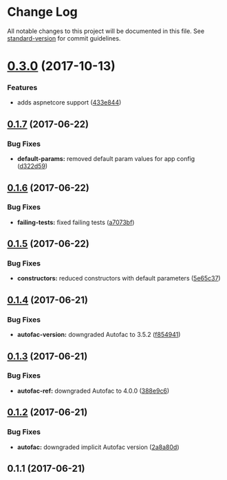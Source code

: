 # Change Log

All notable changes to this project will be documented in this file. See [standard-version](https://github.com/conventional-changelog/standard-version) for commit guidelines.

<a name="0.3.0"></a>
# [0.3.0](https://github.com/devdigital/AutofacSettings/compare/v0.1.7...v0.3.0) (2017-10-13)


### Features

* adds aspnetcore support ([433e844](https://github.com/devdigital/AutofacSettings/commit/433e844))



<a name="0.1.7"></a>
## [0.1.7](https://github.com/devdigital/AutofacSettings/compare/v0.1.6...v0.1.7) (2017-06-22)


### Bug Fixes

* **default-params:** removed default param values for app config ([d322d59](https://github.com/devdigital/AutofacSettings/commit/d322d59))



<a name="0.1.6"></a>
## [0.1.6](https://github.com/devdigital/AutofacSettings/compare/v0.1.5...v0.1.6) (2017-06-22)


### Bug Fixes

* **failing-tests:** fixed failing tests ([a7073bf](https://github.com/devdigital/AutofacSettings/commit/a7073bf))



<a name="0.1.5"></a>
## [0.1.5](https://github.com/devdigital/AutofacSettings/compare/v0.1.4...v0.1.5) (2017-06-22)


### Bug Fixes

* **constructors:** reduced constructors with default parameters ([5e65c37](https://github.com/devdigital/AutofacSettings/commit/5e65c37))



<a name="0.1.4"></a>
## [0.1.4](https://github.com/devdigital/AutofacSettings/compare/v0.1.3...v0.1.4) (2017-06-21)


### Bug Fixes

* **autofac-version:** downgraded Autofac to 3.5.2 ([f854941](https://github.com/devdigital/AutofacSettings/commit/f854941))



<a name="0.1.3"></a>
## [0.1.3](https://github.com/devdigital/AutofacSettings/compare/v0.1.2...v0.1.3) (2017-06-21)


### Bug Fixes

* **autofac-ref:** downgraded Autofac to 4.0.0 ([388e9c6](https://github.com/devdigital/AutofacSettings/commit/388e9c6))



<a name="0.1.2"></a>
## [0.1.2](https://github.com/devdigital/AutofacSettings/compare/v0.1.1...v0.1.2) (2017-06-21)


### Bug Fixes

* **autofac:** downgraded implicit Autofac version ([2a8a80d](https://github.com/devdigital/AutofacSettings/commit/2a8a80d))



<a name="0.1.1"></a>
## 0.1.1 (2017-06-21)
